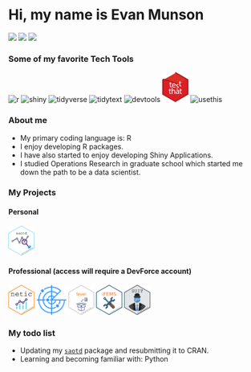 # Hi, my name is Evan Munson

[<img height="30" src="https://img.shields.io/badge/twitter-%231DA1F2.svg?&style=for-the-badge&logo=twitter&logoColor=white" />][twitter]
[<img height="30" src="https://img.shields.io/badge/linkedin-blue.svg?&style=for-the-badge&logo=linkedin&logoColor=white" />][LinkedIn]
[<img height="30" src="https://img.shields.io/badge/orcid-green.svg?&style=for-the-badge&logo=orcid&logoColor=white" />][ORCID ID]

### Some of my favorite Tech Tools

<p align="left">
<img src="https://cran.r-project.org/Rlogo.svg" alt="r" width="60" height="60"/> 
<img src="https://blog.efpsa.org/wp-content/uploads/2019/04/pic1-552x640.png" alt="shiny" height="60"/> 
<img src="https://www.tidyverse.org/images/hex-tidyverse.png" alt="tidyverse" height="60"/> 
<img src="https://raw.githubusercontent.com/juliasilge/tidytext/master/man/figures/tidytext.png" alt="tidytext" height="60"/> 
<img src="https://devtools.r-lib.org/reference/figures/logo.svg" alt="devtools" height="60"/> 
<img src="https://raw.githubusercontent.com/r-lib/testthat/master/man/figures/logo.png" alt="testthat" height="60"/> 
<img src="https://usethis.r-lib.org/reference/figures/logo.png" alt="usethis" height="60"/> 
</p>

### About me

* My primary coding language is:  R
* I enjoy developing R packages.
* I have also started to enjoy developing Shiny Applications.
* I studied Operations Research in graduate school which started me down the path to be a data scientist.

### My Projects

#### Personal

[<img height="60" src="https://raw.githubusercontent.com/evan-l-munson/saotd/update_package/man/hex_saotd.png" />][saotd]

#### Professional (access will require a DevForce account)

[<img height="60" src="www/hex_netic.png" />][netic]
[<img height="60" src="www/asset.png" />][gavt]
[<img height="60" src="www/hex_fever.png" />][fever]
[<img height="60" src="www/hex_iFEMS.png" />][ifems]
[<img height="60" src="www/hex_SUIT_v2.png" />][suit]

### My todo list

* Updating my [`saotd`](https://github.com/evan-l-munson/saotd) package and resubmitting it to CRAN.
* Learning and becoming familiar with:  Python

[twitter]: https://twitter.com/spot2ring
[linkedin]: https://www.linkedin.com/in/evan-munson-50033b61/
[ORCID ID]: http://orcid.org/0000-0002-9958-6800
[saotd]: https://github.com/evan-l-munson/saotd
[netic]: https://gitlab.devforce.disa.mil/netc-dsd/netic
[gavt]: https://gitlab.devforce.disa.mil/netc-dsd/gavt
[fever]: https://gitlab.devforce.disa.mil/netc-dsd/fever
[ifems]: https://gitlab.devforce.disa.mil/netc-dsd/ifems
[suit]: https://gitlab.devforce.disa.mil/netc-dsd/suit
